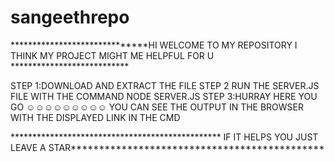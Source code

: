 # sangeethrepo



******************************HI WELCOME TO MY REPOSITORY I THINK MY PROJECT MIGHT ME HELPFUL FOR U ***************************


STEP 1:DOWNLOAD AND EXTRACT THE FILE 
STEP 2 RUN THE SERVER.JS FILE WITH THE COMMAND NODE SERVER.JS 
STEP 3:HURRAY HERE YOU GO ☺☺☺☺☺☺☺☺☺ YOU CAN SEE THE OUTPUT IN THE BROWSER WITH THE DISPLAYED LINK IN THE CMD 


************************************************ IF IT HELPS YOU JUST LEAVE A STAR*********************************************

